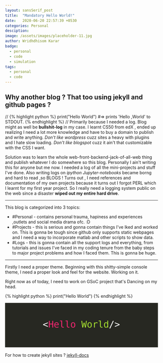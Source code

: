 ```yaml
---
layout: sansSerif_post
title:  "Mandatory Hello World!"
date:   2020-06-20 22:57:39 +0530
categories: Personal
desciption: 
image: /assets/images/placeholder-11.jpg
author: Wridhdhisom Karar
badge: 
  - personal
  - code
  - simulation
tags: 
  - personal
  - code
---
```

## Why another blog ? That too using jekyll and github pages ?
//
{% highlight python %}
print("Hello World")
#=> prints 'Hello ,World' to STDOUT.
{% endhighlight %}
//
Primarily because I needed a log. Blog might as well be **bullshit-log** in my case. I learnt CS50 from edX , ended up realizing I need a lot more knowledge and have to buy a domain to publish and write anything. 
*Don't like wordpress* cuzz sites a heavy with plugins and I hate slow loading. 
*Don't like blogspot* cuzz it ain't that customizable with the CSS I want. 

Solution was to learn the whole web-front-backend-jack-of-all-web thing and publish whatever I do somewhere so this blog. Personally I ain't writing this for anyone but me now. I needed a log of all the mini-projects and stuff I've done. Also writing logs on _ipython Jupyter-notebooks_ became borng and hard to read ,so BLOGS ! 
  Turns out , I need references and documentation of my own projects because it turns out I forgot PERL which I learnt for my first year project. So I really need a logging system public on the web since a disaster **wiped out my entire hard drive**. 

---

This blog is categorized into 3 topics:
- #Personal - contains personal trauma, hapiness and experiences ,outlets and social media drama ofc. :D
- #Projects - this is serious and gonna contain things I've lked and worked on. This is gonna be tough since github only supports static webpages and I need a way to incorporate matlab and other scripts to show data.
- #Logs - this is gonna contain all the support logs and everything, from tutorials and issues I've faced in my coding tenure from the baby steps to major project problems and how I faced them. This is gonna be huge. 

---
Firstly I need a proper theme. Beginning with this shitty-simple console theme, I need a proper look and feel for the website. Working on it. 


Right now as of today, I need to work on GSoC project that's Dancing on my head.


{% highlight python %}
print("Hello World")
{% endhighlight %}

![Placeholder](/assets/images/1-Hello_world/hello-world.jpeg#full)

For how to create jekyll sites ? 
[jekyll-docs](https://jekyllrb.com/docs/home)

